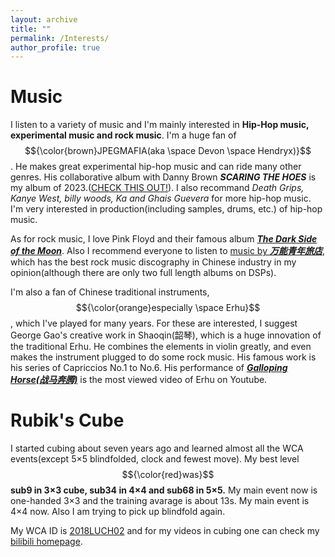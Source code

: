 ```yaml
---
layout: archive
title: ""
permalink: /Interests/
author_profile: true
---
```



Music
======

I listen to a variety of music and I'm mainly interested in **Hip-Hop music, experimental music and rock music**. I'm a huge fan of $${\color{brown}JPEGMAFIA(aka \space Devon \space Hendryx)}$$. He makes great experimental hip-hop music and can ride many other genres. His collaborative album with Danny Brown ***SCARING THE HOES*** is my album of 2023.([CHECK THIS OUT!](https://www.bilibili.com/video/BV1Mb421b7is/?spm_id_from=333.337.search-card.all.click&vd_source=99b39d3f5c3e4d73041e7a35c1928804)). I also recommand _Death Grips, Kanye West, billy woods, Ka and Ghais Guevera_ for more hip-hop music. I'm very interested in production(including samples, drums, etc.) of hip-hop music.

As for rock music, I love Pink Floyd and their famous album [***The Dark Side of the Moon***](https://www.bilibili.com/video/BV1Du411Q7dJ/?spm_id_from=333.337.search-card.all.click). Also I recommend everyone to listen to [music by ***万能青年旅店***](https://www.bilibili.com/video/BV1yF4m1M7cV/?spm_id_from=333.337.search-card.all.click&vd_source=99b39d3f5c3e4d73041e7a35c1928804), which has the best rock music discography in Chinese industry in my opinion(although there are only two full length albums on DSPs).

I'm also a fan of Chinese traditional instruments, $${\color{orange}especially \space Erhu}$$, which I've played for many years. For these are interested, I suggest George Gao's creative work in Shaoqin(韶琴), which is a huge innovation of the traditional Erhu. He combines the elements in violin greatly, and even makes the instrument plugged to do some rock music. His famous work is his series of Capriccios No.1 to No.6.
His performance of [***Galloping Horse(战马奔腾)***](https://www.bilibili.com/video/BV1ot411r7Lg/?spm_id_from=333.337.search-card.all.click) is the most viewed video of Erhu on Youtube.

Rubik's Cube
======
I started cubing about seven years ago and learned almost all the WCA events(except 5×5 blindfolded, clock and fewest move). My best level $${\color{red}was}$$ **sub9 in 3×3 cube, sub34 in 4×4 and sub68 in 5×5.** My main event now is one-handed 3×3 and the training avarage is about 13s. My main event is 4×4 now. Also I am trying to pick up blindfold again.

My WCA ID is [2018LUCH02](https://cubing.com/results/person/2018LUCH02) and for my videos in cubing one can check my [bilibili homepage](https://space.bilibili.com/352062828?spm_id_from=333.1007.0.0).

